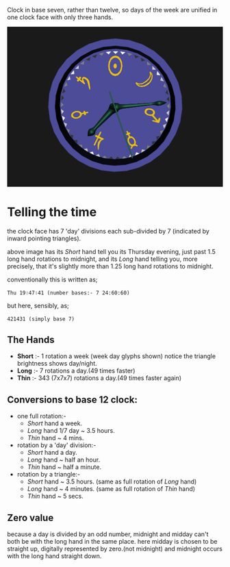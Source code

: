 Clock in base seven, rather than twelve, so days of the week are unified in one clock face with only three hands.

[![Week Clock](weekclock.png)](../../advancedViewer.html?model=./2007/weekclock/weekclock.wrl  "click to browse in 3d")

# Telling the time

the clock face has 7 'day' divisions each sub-divided by 7 (indicated by inward pointing triangles).

above image has its *Short* hand tell you its Thursday evening, just past 1.5 long hand rotations to midnight,
and its *Long* hand telling you, more precisely, that it's slightly more than 1.25 long hand rotations to midnight.

conventionally this is written as;

	Thu 19∶47∶41 (number bases:- 7 24:60:60)

but here, sensibly, as; 

	421431 (simply base 7)

## The Hands

- **Short** :- 1 rotation a week (week day glyphs shown)
notice the triangle brightness shows day/night.
- **Long** :- 7 rotations a day.(49 times faster)
- **Thin** :- 343 (7x7x7) rotations a day.(49 times faster again)

## Conversions to base 12 clock:

- one full rotation:-
	- *Short* hand a week.
	- *Long* hand 1/7 day ~ 3.5 hours.
	- *Thin* hand ~ 4 mins.
- rotation by a 'day' division:-
	- *Short* hand a day.
	- *Long* hand ~ half an hour.
	- *Thin* hand ~ half a minute.
- rotation by a triangle:-
	- *Short* hand ~ 3.5 hours. (same as full rotation of *Long* hand)
	- *Long* hand ~ 4 minutes. (same as full rotation of *Thin* hand)
	- *Thin* hand ~ 5 secs.

## Zero value

because a day is divided by an odd number, midnight and midday can't both be with the long hand in the same place.
here midday is chosen to be straight up, digitally represented by zero.(not midnight)
and midnight occurs with the long hand straight down.
	 